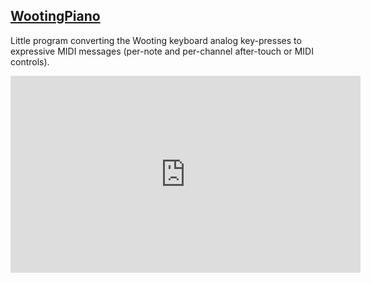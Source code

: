 ## <span class ="mdCenter">[WootingPiano](https://github.com/simon-wh/WootingPiano/releases)</span>

Little program converting the Wooting keyboard analog key-presses to expressive MIDI messages (per-note and per-channel after-touch or MIDI controls).

<iframe width="560" height="315" src="https://www.youtube-nocookie.com/embed/JXBlBfzc5S0" frameborder="0" allow="accelerometer; autoplay; encrypted-media; gyroscope; picture-in-picture" allowfullscreen></iframe>
